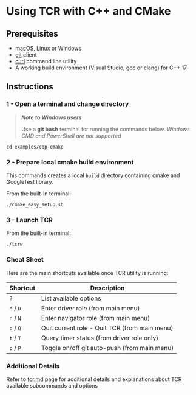 # Using TCR with C++ and CMake

## Prerequisites

- macOS, Linux or Windows
- [git](https://git-scm.com/) client
- [curl](https://curl.se/download.html) command line utility
- A working build environment (Visual Studio, gcc or clang) for C++ 17

## Instructions

### 1 - Open a terminal and change directory

> ***Note to Windows users***
>
> Use a **git bash** terminal for running the commands below.
> _Windows CMD and PowerShell are not supported_

```shell
cd examples/cpp-cmake
```

### 2 - Prepare local cmake build environment

This commands creates a local `build` directory containing cmake and GoogleTest library.

From the built-in terminal:

```shell
./cmake_easy_setup.sh
```

### 3 - Launch TCR

From the built-in terminal:

```shell
./tcrw
```

### Cheat Sheet

Here are the main shortcuts available once TCR utility is running:

| Shortcut  | Description                                   |
|-----------|-----------------------------------------------|
| `?`       | List available options                        |
| `d` / `D` | Enter driver role (from main menu)            |
| `n` / `N` | Enter navigator role (from main menu)         |
| `q` / `Q` | Quit current role - Quit TCR (from main menu) |
| `t` / `T` | Query timer status (from driver role only)    |
| `p` / `P` | Toggle on/off git auto-push (from main menu)  |

### Additional Details

Refer to [tcr.md](../../doc/tcr.md) page for additional details and explanations about TCR
available subcommands and options

